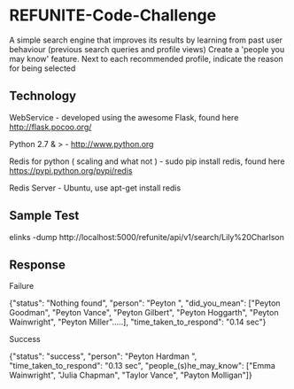 # REFUNITE-Code-Challenge
A simple search engine that improves its results by learning from past user behaviour (previous search queries and profile views)
Create a 'people you may know' feature. Next to each recommended profile, indicate the reason for being selected

Technology
----------
WebService - developed using the awesome Flask, found here http://flask.pocoo.org/

Python 2.7 & > - http://www.python.org 

Redis for python ( scaling and what not ) - sudo pip install redis, found here https://pypi.python.org/pypi/redis

Redis Server - Ubuntu, use apt-get install redis

Sample Test
------------
elinks -dump http://localhost:5000/refunite/api/v1/search/Lily%20Charlson

Response
----------
Failure

{"status": "Nothing found", "person": "Peyton ", "did_you_mean": ["Peyton Goodman", "Peyton Vance", "Peyton Gilbert", "Peyton Hoggarth", "Peyton Wainwright", "Peyton Miller".....], "time_taken_to_respond": "0.14 sec"}

Success

{"status": "success", "person": "Peyton Hardman ", "time_taken_to_respond": "0.13 sec", "people_(s)he_may_know": ["Emma Wainwright", "Julia Chapman", "Taylor Vance", "Payton Molligan"]}

